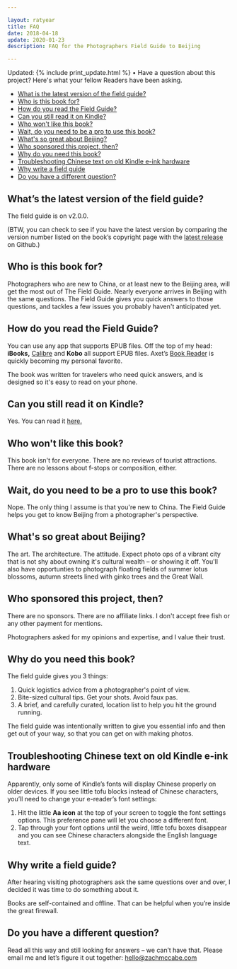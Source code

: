 ```yaml
---

layout: ratyear
title: FAQ
date: 2018-04-18
update: 2020-01-23
description: FAQ for the Photographers Field Guide to Beijing

---
```


Updated: {% include print_update.html %} • Have a question about this project? Here's what your fellow Readers have been asking.


* [What is the latest version of the field guide?](https://www.zachmccabe.com/beijing/faq.html#what-is-the-latest-version-of-the-field-guide)
* [Who is this book for?](https://www.zachmccabe.com/beijing/faq.html#who-is-this-book-for)
* [How do you read the Field Guide?](https://www.zachmccabe.com/beijing/faq.html#how-do-you-read-the-field-guide)
* [Can you still read it on Kindle?](https://www.zachmccabe.com/beijing/faq.html#can-you-still-read-it-on-kindle)
* [Who won't like this book?](https://www.zachmccabe.com/beijing/faq.html#who-wont-like-this-book)
* [Wait, do you need to be a pro to use this book?](https://www.zachmccabe.com/beijing/faq.html#wait-do-you-need-to-be-a-pro-to-use-this-book)
* [What's so great about Beijing?](https://www.zachmccabe.com/beijing/faq.html#whats-so-great-about-beijing)
* [Who sponsored this project, then?](https://www.zachmccabe.com/beijing/faq.html#who-sponsored-this-project-then)
* [Why do you need this book?](https://www.zachmccabe.com/beijing/faq.html#why-do-you-need-this-book)
* [Troubleshooting Chinese text on old Kindle e-ink hardware](https://www.zachmccabe.com/beijing/faq.html#troubleshooting-chinese-text-on-old-kindle-e-ink-hardware)
* [Why write a field guide](https://www.zachmccabe.com/beijing/faq.html#why-write-a-field-guide)
* [Do you have a different question?](https://www.zachmccabe.com/beijing/faq.html#do-you-have-a-different-question)


## What’s the latest version of the field guide?

The field guide is on v2.0.0.

(BTW, you can check to see if you have the latest version by comparing the version number listed on the book’s copyright page with the [latest release](https://github.com/zachmccabe/beijing/releases/latest) on Github.)


## Who is this book for?

Photographers who are new to China, or at least new to the Beijing area, will get the most out of The Field Guide. Nearly everyone arrives in Beijing with the same questions. The Field Guide gives you quick answers to those questions, and tackles a few issues you probably haven't anticipated yet.


## How do you read the Field Guide?

You can use any app that supports EPUB files. Off the top of my head: **iBooks,** [Calibre](https://calibre-ebook.com/) and **Kobo** all support EPUB files. Axet’s [Book Reader](https://axet.gitlab.io/android-book-reader/) is quickly becoming my personal favorite.

The book was written for travelers who need quick answers, and is designed so it's easy to read on your phone.


## Can you still read it on Kindle?

Yes. You can read it [here.](https://www.amazon.com/Photographers-Field-Guide-Beijing-McCabe-ebook/dp/B072FVKP45/)


## Who won't like this book?

This book isn't for everyone. There are no reviews of tourist attractions. There are no lessons about f-stops or composition, either.


## Wait, do you need to be a pro to use this book?

Nope. The only thing I assume is that you're new to China. The Field Guide helps you get to know Beijing from a photographer's perspective.


## What's so great about Beijing?

The art. The architecture. The attitude. Expect photo ops of a vibrant city that is not shy about owning it's cultural wealth – or showing it off. You'll also have opportunties to photograph floating fields of summer lotus blossoms, autumn streets lined with ginko trees and the Great Wall.


## Who sponsored this project, then?

There are no sponsors. There are no affiliate links. I don't accept free fish or any other payment for mentions.

Photographers asked for my opinions and expertise, and I value their trust.


## Why do you need this book?

The field guide gives you 3 things:

1. Quick logistics advice from a photographer's point of view.
2. Bite-sized cultural tips. Get your shots. Avoid faux pas.
3. A brief, and carefully curated, location list to help you hit the ground running.

The field guide was intentionally written to give you essential info and then get out of your way, so that you can get on with making photos.



## Troubleshooting Chinese text on old Kindle e-ink hardware

Apparently, only some of Kindle’s fonts will display Chinese properly on older devices. If you see little tofu blocks instead of Chinese characters, you’ll need to change your e-reader’s font settings:

 1. Hit the little **Aa icon** at the top of your screen to toggle the font settings options. This preference pane will let you choose a different font.
 2. Tap through your font options until the weird, little tofu boxes disappear and you can see Chinese characters alongside the English language text.


## Why write a field guide?

After hearing visiting photographers ask the same questions over and over, I decided it was time to do something about it. 

Books are self-contained and offline. That can be helpful when you’re inside the great firewall.


## Do you have a different question?

Read all this way and still looking for answers – we can’t have that. Please email me and let’s figure it out together: <hello@zachmccabe.com>
